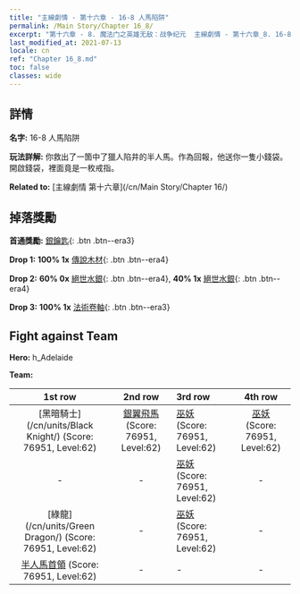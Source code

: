 ```yaml
---
title: "主線劇情 - 第十六章 - 16-8 人馬陷阱"
permalink: /Main Story/Chapter 16_8/
excerpt: "第十六章 - 8. 魔法门之英雄无敌：战争纪元  主線劇情 - 第十六章_8. 16-8 人馬陷阱"
last_modified_at: 2021-07-13
locale: cn
ref: "Chapter 16_8.md"
toc: false
classes: wide
---
```


## 詳情

 **名字:** 16-8 人馬陷阱

 **玩法詳解:** 你救出了一箇中了獵人陷井的半人馬。作為回報，他送你一隻小錢袋。開啟錢袋，裡面竟是一枚戒指。

 **Related to:** [主線劇情 第十六章](/cn/Main Story/Chapter 16/)

## 掉落獎勵

 **首通獎勵:** [銀鑰匙](/cn/Items/con_693/){: .btn .btn--era3}

 **Drop 1:** **100% 1x** [傳說木材](/cn/Items/mat_55/){: .btn .btn--era4}

 **Drop 2:** **60% 0x** [絕世水銀](/cn/Items/mat_49/){: .btn .btn--era4}, **40% 1x** [絕世水銀](/cn/Items/mat_49/){: .btn .btn--era4}

 **Drop 3:** **100% 1x** [法術卷軸](/cn/Items/con_694/){: .btn .btn--era3}


## Fight against Team
 **Hero:** h_Adelaide

 **Team:**


  | 1st row | 2nd row | 3rd row | 4th row |
  |:----:|:----:|:----|:----:|
  | [黑暗騎士](/cn/units/Black Knight/) (Score: 76951, Level:62)  | [銀翼飛馬](/cn/units/Pegasus/) (Score: 76951, Level:62)  | [巫妖](/cn/units/Lich/) (Score: 76951, Level:62)  | [巫妖](/cn/units/Lich/) (Score: 76951, Level:62)  |
  | - | - | [巫妖](/cn/units/Lich/) (Score: 76951, Level:62)  | - |
  | [綠龍](/cn/units/Green Dragon/) (Score: 76951, Level:62)  | - | [巫妖](/cn/units/Lich/) (Score: 76951, Level:62)  | - |
  | [半人馬首領](/cn/units/Centaur/) (Score: 76951, Level:62)  | - | - | - |


